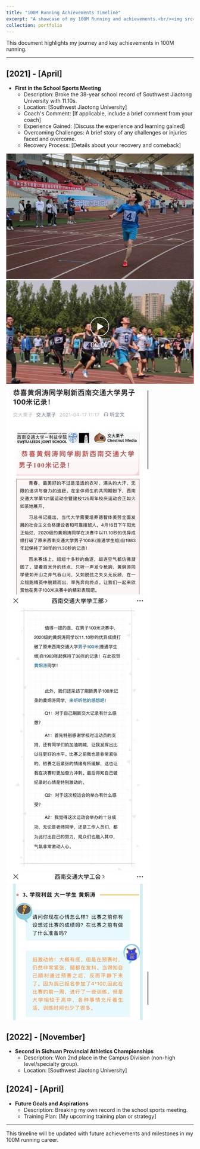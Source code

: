 ```yaml
---
title: "100M Running Achievements Timeline"
excerpt: "A showcase of my 100M Running and achievements.<br/><img src='https://kantrum.github.io/huangjiongtao.github.io/images/profile.png'>"
collection: portfolio
---
```


This document highlights my journey and key achievements in 100M running.

---

## [2021] - [April]

- **First in the School Sports Meeting**
  - Description: Broke the 38-year school record of Southwest Jiaotong University with 11.10s.
  - Location: [Southwest Jiaotong University]
  - Coach's Comment: [If applicable, include a brief comment from your coach]
  - Experience Gained: [Discuss the experience and learning gained]
  - Overcoming Challenges: A brief story of any challenges or injuries faced and overcome.
  - Recovery Process: [Details about your recovery and comeback]

![100M Running Achievement](./images/IMG_1871.JPG)
![100M Running Achievement](./images/IMG_1872.JPG)
![100M Running Achievement](./images/IMG_1868.JPG)
![100M Running Achievement](./images/IMG_1869.JPG)
![100M Running Achievement](./images/IMG_1870.JPG)

## [2022] - [November]

- **Second in Sichuan Provincial Athletics Championships**
  - Description: Won 2nd place in the Campus Division (non-high level/specialty group).
  - Location: [Southwest Jiaotong University]

## [2024] - [April]

- **Future Goals and Aspirations**
  - Description: Breaking my own record in the school sports meeting.
  - Training Plan: [My upcoming training plan or strategy]

---

This timeline will be updated with future achievements and milestones in my 100M running career.
